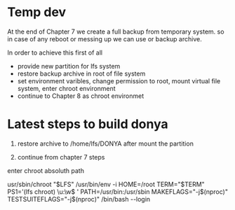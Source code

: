 # Temp dev

At the end of Chapter 7 we create a full backup from temporary system.
so in case of any reboot or messing up we can use or backup archive.

In order to achieve this first of all 
* provide new partition for lfs system
* restore backup archive in root of file system
* set environment varibles, change permission to root, mount virtual file system, enter chroot environment
* continue to Chapter 8 as chroot environmet

# Latest steps to build donya

1. restore archive to /home/lfs/DONYA
after mount the partition

2. continue from chapter 7 steps

enter chroot absoluth path

usr/sbin/chroot "$LFS" /usr/bin/env -i       HOME=/root                      TERM="$TERM"                    PS1='(lfs chroot) \u:\w\$ '     PATH=/usr/bin:/usr/sbin         MAKEFLAGS="-j$(nproc)"          TESTSUITEFLAGS="-j$(nproc)"     /bin/bash --login




